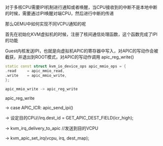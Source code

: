 
对于多核CPU需要IPI机制进行通知或者唤醒，当CPU接收到的中断不是本地中断的时候，需要通过IPI唤醒对端CPU，然后进行中断的传递

那么QEMU中如何实现不同VCPU通知的呢

首先在初始化KVM虚拟机的时候，注册了核间通信处理函数，这个函数完成了IPI的功能




Guest内核发送IPI，也就是向虚拟机APIC的寄存器中写入，对APIC的写动作会被截获，并退出到ROOT模式，对APIC的写动作调用 apic_reg_write()


```cpp
static const struct kvm_io_device_ops apic_mmio_ops = {
.read     = apic_mmio_read,
.write    = apic_mmio_write,
};
```

```cpp
apic_mmio_write -> apic_reg_write
```


apic_reg_write 

-> case APIC_ICR: apic_send_ipi() 

-> 设定目的CPU//irq.dest_id = GET_APIC_DEST_FIELD(icr_high); 

-> kvm_irq_delivery_to_apic //发送到目的VCPU 

-> kvm_apic_set_irq(vcpu, irq, dest_map);
